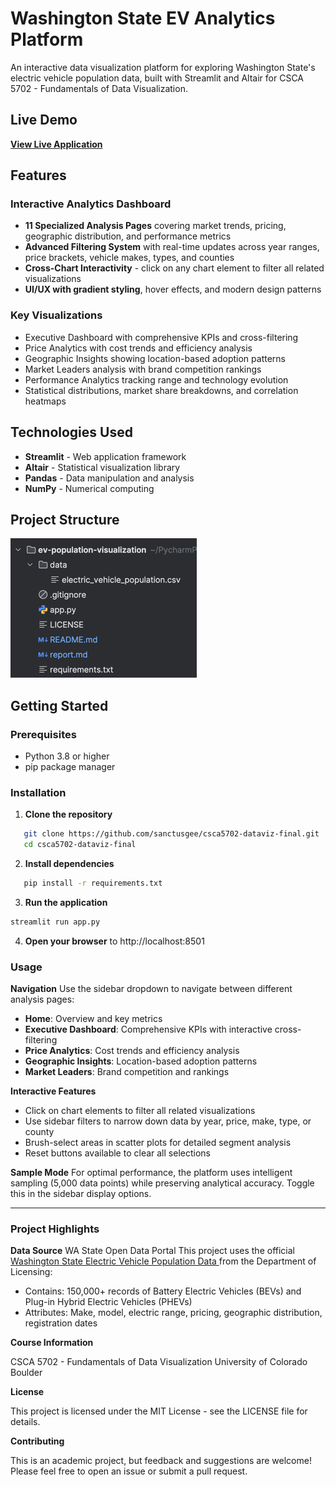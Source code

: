 # Washington State EV Analytics Platform

An interactive data visualization platform for exploring Washington State's electric vehicle population data, built with Streamlit and Altair for CSCA 5702 - Fundamentals of Data Visualization.

## Live Demo

**[View Live Application](https://csca5702-final-project.streamlit.app/)**

## Features

### Interactive Analytics Dashboard
- **11 Specialized Analysis Pages** covering market trends, pricing, geographic distribution, and performance metrics
- **Advanced Filtering System** with real-time updates across year ranges, price brackets, vehicle makes, types, and counties
- **Cross-Chart Interactivity** - click on any chart element to filter all related visualizations
- **UI/UX with gradient styling**, hover effects, and modern design patterns

### Key Visualizations
- Executive Dashboard with comprehensive KPIs and cross-filtering
- Price Analytics with cost trends and efficiency analysis
- Geographic Insights showing location-based adoption patterns
- Market Leaders analysis with brand competition rankings
- Performance Analytics tracking range and technology evolution
- Statistical distributions, market share breakdowns, and correlation heatmaps

## Technologies Used

- **Streamlit** - Web application framework
- **Altair** - Statistical visualization library
- **Pandas** - Data manipulation and analysis
- **NumPy** - Numerical computing

## Project Structure
![img.png](images/proj_structure.png)

## Getting Started

### Prerequisites
- Python 3.8 or higher
- pip package manager

### Installation

1. **Clone the repository**
```bash
   git clone https://github.com/sanctusgee/csca5702-dataviz-final.git
   cd csca5702-dataviz-final
```
2. **Install dependencies**
```bash
   pip install -r requirements.txt
``` 

3. **Run the application**

```bash
streamlit run app.py
```
4. **Open your browser** to http://localhost:8501

### Usage

**Navigation**
Use the sidebar dropdown to navigate between different analysis pages:

- **Home**: Overview and key metrics
- **Executive Dashboard**: Comprehensive KPIs with interactive cross-filtering
- **Price Analytics**: Cost trends and efficiency analysis
- **Geographic Insights**: Location-based adoption patterns
- **Market Leaders**: Brand competition and rankings

**Interactive Features**

- Click on chart elements to filter all related visualizations
- Use sidebar filters to narrow down data by year, price, make, type, or county
- Brush-select areas in scatter plots for detailed segment analysis
- Reset buttons available to clear all selections

**Sample Mode**
For optimal performance, the platform uses intelligent sampling (5,000 data points) while preserving analytical accuracy. Toggle this in the sidebar display options.

---
### Project Highlights

**Data Source**
WA State Open Data Portal
This project uses the official [Washington State Electric Vehicle Population Data ](https://data.wa.gov/Transportation/Electric-Vehicle-Population-Data/f6w7-q2d2/about_data)from the Department of Licensing:
- Contains: 150,000+ records of Battery Electric Vehicles (BEVs) and Plug-in Hybrid Electric Vehicles (PHEVs)
- Attributes: Make, model, electric range, pricing, geographic distribution, registration dates


**Course Information**

CSCA 5702 - Fundamentals of Data Visualization
University of Colorado Boulder

**License**

This project is licensed under the MIT License - see the LICENSE file for details.

**Contributing**

This is an academic project, but feedback and suggestions are welcome! Please feel free to open an issue or submit a pull request.
